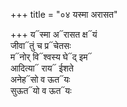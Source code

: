 +++
title = "०४ यस्मा अरासत"

+++
य᳓स्मा अ᳓रासत क्ष᳓यं  
जीवा᳓तुं च प्र᳓चेतसः  
म᳓नोर् वि᳓श्वस्य घे᳓द् इम᳓  
आदित्या᳓ राय᳓ ईशते  
अनेह᳓सो व ऊत᳓यः  
सुऊत᳓यो व ऊत᳓यः